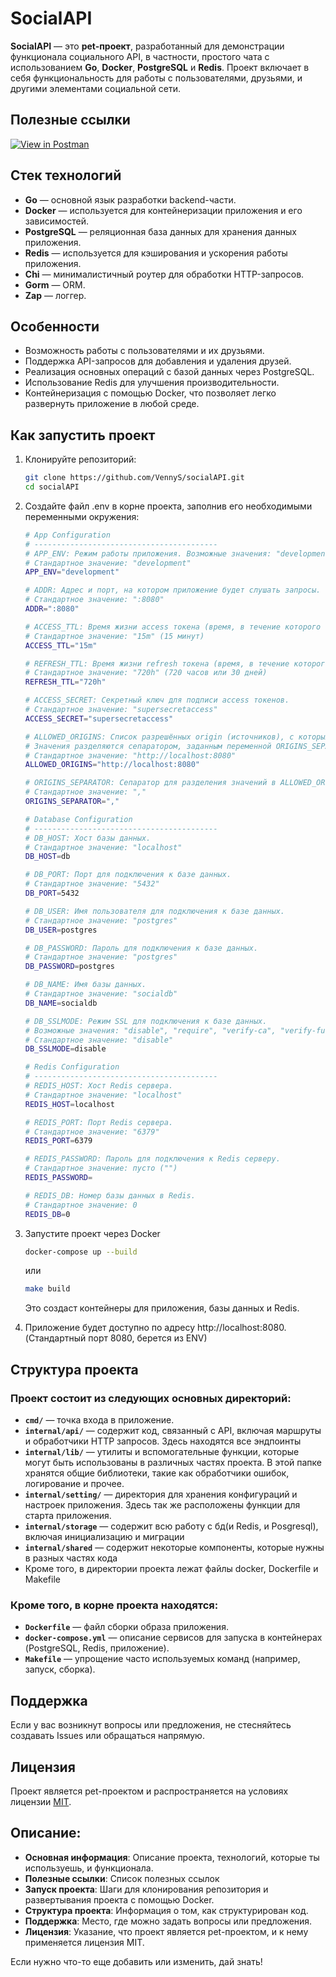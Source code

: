 # SocialAPI

**SocialAPI** — это **pet-проект**, разработанный для демонстрации функционала социального API, в частности, простого чата с использованием **Go**, **Docker**, **PostgreSQL** и **Redis**. Проект включает в себя функциональность для работы с пользователями, друзьями, и другими элементами социальной сети.

## Полезные ссылки
<a href="https://www.postman.com/vennys/socialapi/overview" target="_blank">
  <img src="https://img.shields.io/badge/Postman-View-orange?style=for-the-badge&logo=postman" alt="View in Postman">
</a>

## Стек технологий

- **Go** — основной язык разработки backend-части.
- **Docker** — используется для контейнеризации приложения и его зависимостей.
- **PostgreSQL** — реляционная база данных для хранения данных приложения.
- **Redis** — используется для кэширования и ускорения работы приложения.
- **Chi** — минималистичный роутер для обработки HTTP-запросов.
- **Gorm** — ORM.
- **Zap** — логгер.

## Особенности

- Возможность работы с пользователями и их друзьями.
- Поддержка API-запросов для добавления и удаления друзей.
- Реализация основных операций с базой данных через PostgreSQL.
- Использование Redis для улучшения производительности.
- Контейнеризация с помощью Docker, что позволяет легко развернуть приложение в любой среде.

## Как запустить проект

1. Клонируйте репозиторий:

    ```bash
    git clone https://github.com/VennyS/socialAPI.git
    cd socialAPI
    ```

2. Создайте файл .env в корне проекта, заполнив его необходимыми переменными окружения:

    ```bash
    # App Configuration
    # -----------------------------------------
    # APP_ENV: Режим работы приложения. Возможные значения: "development", "production".
    # Стандартное значение: "development"
    APP_ENV="development"

    # ADDR: Адрес и порт, на котором приложение будет слушать запросы.
    # Стандартное значение: ":8080"
    ADDR=":8080"

    # ACCESS_TTL: Время жизни access токена (время, в течение которого токен действителен).
    # Стандартное значение: "15m" (15 минут)
    ACCESS_TTL="15m"

    # REFRESH_TTL: Время жизни refresh токена (время, в течение которого refresh токен действителен).
    # Стандартное значение: "720h" (720 часов или 30 дней)
    REFRESH_TTL="720h"

    # ACCESS_SECRET: Секретный ключ для подписи access токенов.
    # Стандартное значение: "supersecretaccess"
    ACCESS_SECRET="supersecretaccess"

    # ALLOWED_ORIGINS: Список разрешённых origin (источников), с которых могут поступать запросы.
    # Значения разделяются сепаратором, заданным переменной ORIGINS_SEPARATOR.
    # Стандартное значение: "http://localhost:8080"
    ALLOWED_ORIGINS="http://localhost:8080"

    # ORIGINS_SEPARATOR: Сепаратор для разделения значений в ALLOWED_ORIGINS.
    # Стандартное значение: ","
    ORIGINS_SEPARATOR=","

    # Database Configuration
    # -----------------------------------------
    # DB_HOST: Хост базы данных.
    # Стандартное значение: "localhost"
    DB_HOST=db

    # DB_PORT: Порт для подключения к базе данных.
    # Стандартное значение: "5432"
    DB_PORT=5432

    # DB_USER: Имя пользователя для подключения к базе данных.
    # Стандартное значение: "postgres"
    DB_USER=postgres

    # DB_PASSWORD: Пароль для подключения к базе данных.
    # Стандартное значение: "postgres"
    DB_PASSWORD=postgres

    # DB_NAME: Имя базы данных.
    # Стандартное значение: "socialdb"
    DB_NAME=socialdb

    # DB_SSLMODE: Режим SSL для подключения к базе данных.
    # Возможные значения: "disable", "require", "verify-ca", "verify-full".
    # Стандартное значение: "disable"
    DB_SSLMODE=disable

    # Redis Configuration
    # -----------------------------------------
    # REDIS_HOST: Хост Redis сервера.
    # Стандартное значение: "localhost"
    REDIS_HOST=localhost

    # REDIS_PORT: Порт Redis сервера.
    # Стандартное значение: "6379"
    REDIS_PORT=6379

    # REDIS_PASSWORD: Пароль для подключения к Redis серверу.
    # Стандартное значение: пусто ("")
    REDIS_PASSWORD=

    # REDIS_DB: Номер базы данных в Redis.
    # Стандартное значение: 0
    REDIS_DB=0
    ```

3. Запустите проект через Docker

    ```bash
    docker-compose up --build
    ```
    или

    ```bash
    make build
    ```

    Это создаст контейнеры для приложения, базы данных и Redis.

4. Приложение будет доступно по адресу http://localhost:8080. (Стандартный порт 8080, берется из ENV)

## Структура проекта

### Проект состоит из следующих основных директорий:

* **`cmd/`** — точка входа в приложение.
* **`internal/api/`** — содержит код, связанный с API, включая маршруты и обработчики HTTP запросов. Здесь находятся все эндпоинты
* **`internal/lib/`** — утилиты и вспомогательные функции, которые могут быть использованы в различных частях проекта. В этой папке хранятся общие библиотеки, такие как обработчики ошибок, логирование и прочее.
* **`internal/setting/`** — директория для хранения конфигураций и настроек приложения. Здесь так же расположены функции для старта приложения.
* **`internal/storage`** — содержит всю работу с бд(и Redis, и Posgresql), включая инициализацию и миграции
* **`internal/shared`** — содержит некоторые компоненты, которые нужны в разных частях кода
* Кроме того, в директории проекта лежат файлы docker, Dockerfile и Makefile

### Кроме того, в корне проекта находятся:

- **`Dockerfile`** — файл сборки образа приложения.
- **`docker-compose.yml`** — описание сервисов для запуска в контейнерах (PostgreSQL, Redis, приложение).
- **`Makefile`** — упрощение часто используемых команд (например, запуск, сборка).

## Поддержка

Если у вас возникнут вопросы или предложения, не стесняйтесь создавать Issues или обращаться напрямую.

## Лицензия

Проект является pet-проектом и распространяется на условиях лицензии [MIT](./LICENSE).

## Описание:
- **Основная информация**: Описание проекта, технологий, которые ты используешь, и функционала.
- **Полезные ссылки**: Список полезных ссылок
- **Запуск проекта**: Шаги для клонирования репозитория и развертывания проекта с помощью Docker.
- **Структура проекта**: Информация о том, как структурирован код.
- **Поддержка**: Место, где можно задать вопросы или предложения.
- **Лицензия**: Указание, что проект является pet-проектом, и к нему применяется лицензия MIT.

Если нужно что-то еще добавить или изменить, дай знать!